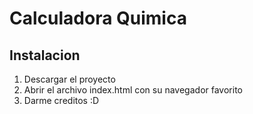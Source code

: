 # Calculadora Quimica

## Instalacion
1. Descargar el proyecto
2. Abrir el archivo index.html con su navegador favorito
3. Darme creditos :D